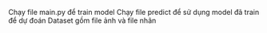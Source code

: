 Chạy file main.py để train model 
Chạy file predict để sử dụng model đã train để dự đoán
Dataset gồm file ảnh và file nhãn 
